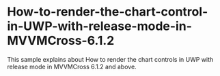 # How-to-render-the-chart-control-in-UWP-with-release-mode-in-MVVMCross-6.1.2
This sample explains about How to render the chart controls in UWP with release mode in MVVMCross 6.1.2 and above.
